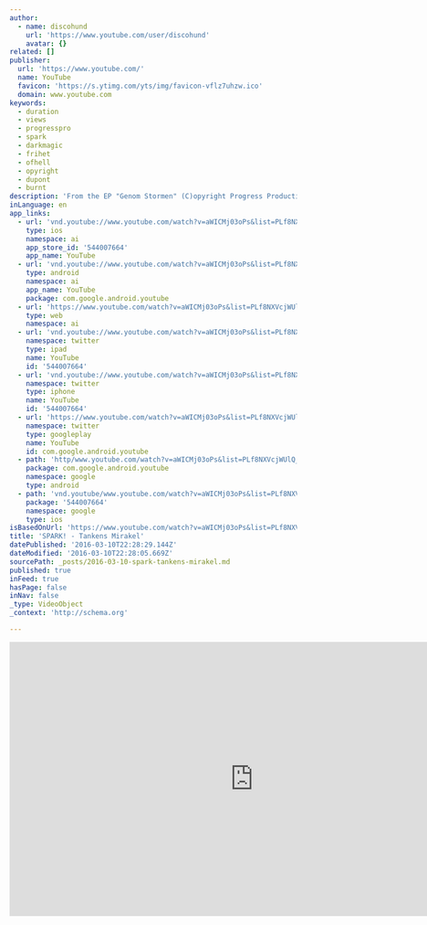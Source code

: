 ```yaml
---
author:
  - name: discohund
    url: 'https://www.youtube.com/user/discohund'
    avatar: {}
related: []
publisher:
  url: 'https://www.youtube.com/'
  name: YouTube
  favicon: 'https://s.ytimg.com/yts/img/favicon-vflz7uhzw.ico'
  domain: www.youtube.com
keywords:
  - duration
  - views
  - progresspro
  - spark
  - darkmagic
  - frihet
  - ofhell
  - opyright
  - dupont
  - burnt
description: 'From the EP "Genom Stormen" (C)opyright Progress Productions - Animations/Acting by (C)opyright www.thezeitgeistmovement.com / "Zeitgeist II - Addendum"'
inLanguage: en
app_links:
  - url: 'vnd.youtube://www.youtube.com/watch?v=aWICMj03oPs&list=PLf8NXVcjWUlQ_aWbg-Wl2YPKfXv_-Eje3&index=2&feature=applinks'
    type: ios
    namespace: ai
    app_store_id: '544007664'
    app_name: YouTube
  - url: 'vnd.youtube://www.youtube.com/watch?v=aWICMj03oPs&list=PLf8NXVcjWUlQ_aWbg-Wl2YPKfXv_-Eje3&index=2&feature=applinks'
    type: android
    namespace: ai
    app_name: YouTube
    package: com.google.android.youtube
  - url: 'https://www.youtube.com/watch?v=aWICMj03oPs&list=PLf8NXVcjWUlQ_aWbg-Wl2YPKfXv_-Eje3&index=2&feature=applinks'
    type: web
    namespace: ai
  - url: 'vnd.youtube://www.youtube.com/watch?v=aWICMj03oPs&list=PLf8NXVcjWUlQ_aWbg-Wl2YPKfXv_-Eje3&index=2&feature=applinks'
    namespace: twitter
    type: ipad
    name: YouTube
    id: '544007664'
  - url: 'vnd.youtube://www.youtube.com/watch?v=aWICMj03oPs&list=PLf8NXVcjWUlQ_aWbg-Wl2YPKfXv_-Eje3&index=2&feature=applinks'
    namespace: twitter
    type: iphone
    name: YouTube
    id: '544007664'
  - url: 'https://www.youtube.com/watch?v=aWICMj03oPs&list=PLf8NXVcjWUlQ_aWbg-Wl2YPKfXv_-Eje3&index=2'
    namespace: twitter
    type: googleplay
    name: YouTube
    id: com.google.android.youtube
  - path: 'http/www.youtube.com/watch?v=aWICMj03oPs&list=PLf8NXVcjWUlQ_aWbg-Wl2YPKfXv_-Eje3&index=2'
    package: com.google.android.youtube
    namespace: google
    type: android
  - path: 'vnd.youtube/www.youtube.com/watch?v=aWICMj03oPs&list=PLf8NXVcjWUlQ_aWbg-Wl2YPKfXv_-Eje3&index=2'
    package: '544007664'
    namespace: google
    type: ios
isBasedOnUrl: 'https://www.youtube.com/watch?v=aWICMj03oPs&list=PLf8NXVcjWUlQ_aWbg-Wl2YPKfXv_-Eje3&index=2'
title: 'SPARK! - Tankens Mirakel'
datePublished: '2016-03-10T22:28:29.144Z'
dateModified: '2016-03-10T22:28:05.669Z'
sourcePath: _posts/2016-03-10-spark-tankens-mirakel.md
published: true
inFeed: true
hasPage: false
inNav: false
_type: VideoObject
_context: 'http://schema.org'

---
```

<iframe src="https://cdn.embedly.com/widgets/media.html?src=https%3A%2F%2Fwww.youtube.com%2Fembed%2Fvideoseries%3Flist%3DPLf8NXVcjWUlQ_aWbg-Wl2YPKfXv_-Eje3&amp;url=https%3A%2F%2Fwww.youtube.com%2Fwatch%3Fv%3DaWICMj03oPs%26list%3DPLf8NXVcjWUlQ_aWbg-Wl2YPKfXv_-Eje3%26index%3D2&amp;image=https%3A%2F%2Fi.ytimg.com%2Fvi%2FaWICMj03oPs%2Fhqdefault.jpg&amp;key=b7d04c9b404c499eba89ee7072e1c4f7&amp;type=text%2Fhtml&amp;schema=youtube" width="854" height="480" scrolling="no" frameborder="0" allowfullscreen="allowfullscreen" style=""></iframe>